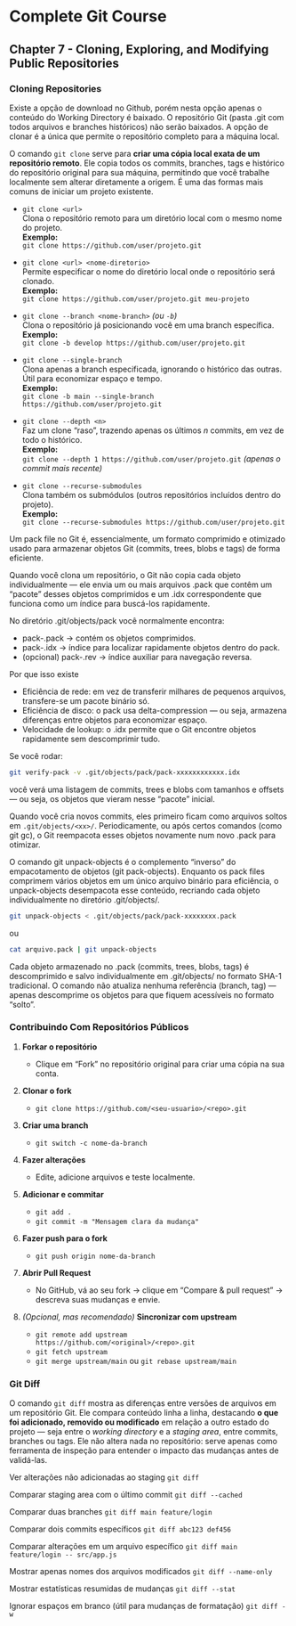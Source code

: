 # Complete Git Course

## Chapter 7 - Cloning, Exploring, and Modifying Public Repositories

### Cloning Repositories

Existe a opção de download no Github, porém nesta opção apenas o conteúdo do Working Directory é baixado. O repositório Git (pasta .git com todos arquivos e branches históricos) não serão baixados. A opção de clonar é a única que permite o repositório completo para a máquina local.

O comando `git clone` serve para **criar uma cópia local exata de um repositório remoto**. Ele copia todos os commits, branches, tags e histórico do repositório original para sua máquina, permitindo que você trabalhe localmente sem alterar diretamente a origem. É uma das formas mais comuns de iniciar um projeto existente.

- `git clone <url>`  
  Clona o repositório remoto para um diretório local com o mesmo nome do projeto.  
  **Exemplo:**  
  `git clone https://github.com/user/projeto.git`

- `git clone <url> <nome-diretorio>`  
  Permite especificar o nome do diretório local onde o repositório será clonado.  
  **Exemplo:**  
  `git clone https://github.com/user/projeto.git meu-projeto`

- `git clone --branch <nome-branch>` *(ou `-b`)*  
  Clona o repositório já posicionando você em uma branch específica.  
  **Exemplo:**  
  `git clone -b develop https://github.com/user/projeto.git`

- `git clone --single-branch`  
  Clona apenas a branch especificada, ignorando o histórico das outras. Útil para economizar espaço e tempo.  
  **Exemplo:**  
  `git clone -b main --single-branch https://github.com/user/projeto.git`

- `git clone --depth <n>`  
  Faz um clone “raso”, trazendo apenas os últimos *n* commits, em vez de todo o histórico.  
  **Exemplo:**  
  `git clone --depth 1 https://github.com/user/projeto.git` *(apenas o commit mais recente)*

- `git clone --recurse-submodules`  
  Clona também os submódulos (outros repositórios incluídos dentro do projeto).  
  **Exemplo:**  
  `git clone --recurse-submodules https://github.com/user/projeto.git`

Um pack file no Git é, essencialmente, um formato comprimido e otimizado usado para armazenar objetos Git (commits, trees, blobs e tags) de forma eficiente.

Quando você clona um repositório, o Git não copia cada objeto individualmente — ele envia um ou mais arquivos .pack que contêm um “pacote” desses objetos comprimidos e um .idx correspondente que funciona como um índice para buscá-los rapidamente.

No diretório .git/objects/pack você normalmente encontra:
- pack-<hash>.pack → contém os objetos comprimidos.
- pack-<hash>.idx → índice para localizar rapidamente objetos dentro do pack.
- (opcional) pack-<hash>.rev → índice auxiliar para navegação reversa.

Por que isso existe
- Eficiência de rede: em vez de transferir milhares de pequenos arquivos, transfere-se um pacote binário só.
- Eficiência de disco: o pack usa delta-compression — ou seja, armazena diferenças entre objetos para economizar espaço.
- Velocidade de lookup: o .idx permite que o Git encontre objetos rapidamente sem descomprimir tudo.

Se você rodar:
```bash
git verify-pack -v .git/objects/pack/pack-xxxxxxxxxxxx.idx
```
você verá uma listagem de commits, trees e blobs com tamanhos e offsets — ou seja, os objetos que vieram nesse “pacote” inicial.

Quando você cria novos commits, eles primeiro ficam como arquivos soltos em `.git/objects/<xx>/`. Periodicamente, ou após certos comandos (como git gc), o Git reempacota esses objetos novamente num novo .pack para otimizar.

O comando git unpack-objects é o complemento “inverso” do empacotamento de objetos (git pack-objects).
Enquanto os pack files comprimem vários objetos em um único arquivo binário para eficiência, o unpack-objects desempacota esse conteúdo, recriando cada objeto individualmente no diretório .git/objects/.

```bash
git unpack-objects < .git/objects/pack/pack-xxxxxxxx.pack
```

ou 

```bash
cat arquivo.pack | git unpack-objects
```

Cada objeto armazenado no .pack (commits, trees, blobs, tags) é descomprimido e salvo individualmente em .git/objects/ no formato SHA-1 tradicional. O comando não atualiza nenhuma referência (branch, tag) — apenas descomprime os objetos para que fiquem acessíveis no formato “solto”.

### Contribuindo Com Repositórios Públicos

1. **Forkar o repositório**
   - Clique em “Fork” no repositório original para criar uma cópia na sua conta.

2. **Clonar o fork**
   - `git clone https://github.com/<seu-usuario>/<repo>.git`

3. **Criar uma branch**
   - `git switch -c nome-da-branch`

4. **Fazer alterações**
   - Edite, adicione arquivos e teste localmente.

5. **Adicionar e commitar**
   - `git add .`
   - `git commit -m "Mensagem clara da mudança"`

6. **Fazer push para o fork**
   - `git push origin nome-da-branch`

7. **Abrir Pull Request**
   - No GitHub, vá ao seu fork → clique em “Compare & pull request” → descreva suas mudanças e envie.

8. *(Opcional, mas recomendado)* **Sincronizar com upstream**
   - `git remote add upstream https://github.com/<original>/<repo>.git`
   - `git fetch upstream`
   - `git merge upstream/main` ou `git rebase upstream/main`


### Git Diff

O comando `git diff` mostra as diferenças entre versões de arquivos em um repositório Git. Ele compara conteúdo linha a linha, destacando **o que foi adicionado, removido ou modificado** em relação a outro estado do projeto — seja entre o *working directory* e a *staging area*, entre commits, branches ou tags. Ele não altera nada no repositório: serve apenas como ferramenta de inspeção para entender o impacto das mudanças antes de validá-las.

Ver alterações não adicionadas ao staging
`git diff`

Comparar staging area com o último commit
`git diff --cached`

Comparar duas branches
`git diff main feature/login`

Comparar dois commits específicos
`git diff abc123 def456`

Comparar alterações em um arquivo específico
`git diff main feature/login -- src/app.js`

Mostrar apenas nomes dos arquivos modificados
`git diff --name-only`

Mostrar estatísticas resumidas de mudanças
`git diff --stat`

Ignorar espaços em branco (útil para mudanças de formatação)
`git diff -w`
